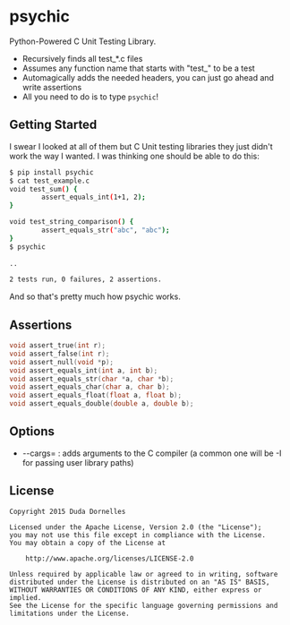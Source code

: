# psychic

Python-Powered C Unit Testing Library.
* Recursively finds all test_*.c files
* Assumes any function name that starts with "test_" to be a test
* Automagically adds the needed headers, you can just go ahead and write assertions
* All you need to do is to type `psychic`!

## Getting Started

I swear I looked at all of them but C Unit testing libraries they just didn't work the way I wanted. I was thinking one should be able to do this:

```sh
$ pip install psychic
$ cat test_example.c
void test_sum() {
        assert_equals_int(1+1, 2);
}

void test_string_comparison() {
        assert_equals_str("abc", "abc");
}
$ psychic
        
..

2 tests run, 0 failures, 2 assertions.
```
And so that's pretty much how psychic works.

## Assertions
```c
void assert_true(int r);
void assert_false(int r);
void assert_null(void *p);
void assert_equals_int(int a, int b);
void assert_equals_str(char *a, char *b);
void assert_equals_char(char a, char b);
void assert_equals_float(float a, float b);
void assert_equals_double(double a, double b);
```

## Options
* --cargs= : adds arguments to the C compiler (a common one will be -I for passing user library paths)

## License
```
Copyright 2015 Duda Dornelles

Licensed under the Apache License, Version 2.0 (the "License");
you may not use this file except in compliance with the License.
You may obtain a copy of the License at

    http://www.apache.org/licenses/LICENSE-2.0

Unless required by applicable law or agreed to in writing, software
distributed under the License is distributed on an "AS IS" BASIS,
WITHOUT WARRANTIES OR CONDITIONS OF ANY KIND, either express or implied.
See the License for the specific language governing permissions and
limitations under the License.
```
